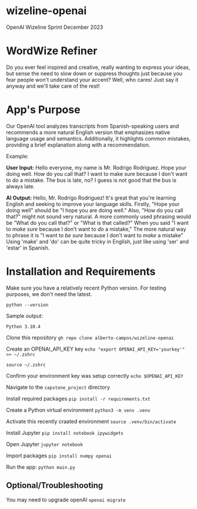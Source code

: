 # wizeline-openai
OpenAI Wizeline Sprint December 2023

# WordWize Refiner
Do you ever feel inspired and creative, really wanting to express your ideas, but sense the need to slow down or suppress thoughts just because you fear people won't understand your accent? Well, who cares! Just say it anyway and we'll take care of the rest!

# App's Purpose
Our OpenAI tool analyzes transcripts from Spanish-speaking users and recommends a more natural English version that emphasizes native language usage and semantics. Additionally, it highlights common mistakes, providing a brief explanation along with a recommendation.

Example:

**User Input:** Hello everyone, my name is Mr. Rodrigo Rodriguez. Hope your doing well. How do you call that? I want to make sure because I don't want to do a mistake. The bus is late, no? I guess is not good that the bus is always late.

**AI Output:** 
Hello, Mr. Rodrigo Rodriguez! It's great that you're learning English and seeking to improve your language skills. Firstly, "Hope your doing well" should be "I hope you are doing well." Also, "How do you call that?" might not sound very natural. A more commonly used phrasing would be "What do you call that?" or "What is that called?" When you said "I want to *make sure* because I don't want to *do* a mistake," The more natural way to phrase it is "I want to *be sure* because I don't want to *make* a mistake" Using 'make' and 'do' can be quite tricky in English, just like using 'ser' and 'estar' in Spanish. 


# Installation and Requirements
Make sure you have a relatively recent Python version. For testing purposes, we don't need the latest.

`python --version`

Sample output:
```
Python 3.10.4
```

Clone this repository
`gh repo clone alberto-campos/wizeline-openai`

Create an OPENAI_API_KEY key
`echo "export OPENAI_API_KEY='yourkey'" >> ~/.zshrc`

`source ~/.zshrc`

Confirm your environment key was setup correctly
`echo $OPENAI_API_KEY`

Navigate to the `capstone_project` directory

Install required packages
`pip install -r requirements.txt`

Create a Python virtual environment
`python3 -m venv .venv`

Activate this recently craated environment
`source .venv/bin/activate`

Install Jupyter
`pip install notebook ipywidgets`

Open Jupyter
`jupyter notebook`

Import packages
`pip install numpy openai`

Run the app:
`python main.py`

## Optional/Troubleshooting
You may need to upgrade openAI
`openai migrate`